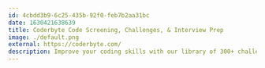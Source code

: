 ```yaml
---
id: 4cbdd3b9-6c25-435b-92f0-feb7b2aa31bc
date: 1630421638639
title: Coderbyte Code Screening, Challenges, & Interview Prep
image: ./default.png
external: https://coderbyte.com/
description: Improve your coding skills with our library of 300+ challenges and prepare for coding interviews with content from leading technology companies.
---
```

